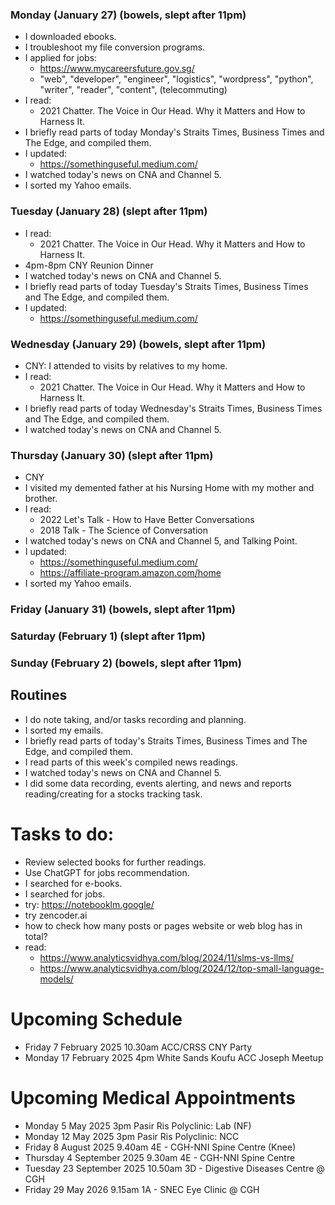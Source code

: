 ### Monday (January 27) (bowels, slept after 11pm)
- I downloaded ebooks.
- I troubleshoot my file conversion programs.
- I applied for jobs:
    - https://www.mycareersfuture.gov.sg/
    - "web", "developer", "engineer", "logistics", "wordpress", "python", "writer", "reader", "content", (telecommuting)
- I read:
    - 2021 Chatter. The Voice in Our Head. Why it Matters and How to Harness It.
- I briefly read parts of today Monday's Straits Times, Business Times and The Edge, and compiled them.
- I updated:
    - https://somethinguseful.medium.com/
- I watched today's news on CNA and Channel 5.
- I sorted my Yahoo emails.

### Tuesday (January 28) (slept after 11pm)
- I read:
    - 2021 Chatter. The Voice in Our Head. Why it Matters and How to Harness It.
- 4pm-8pm CNY Reunion Dinner
- I watched today's news on CNA and Channel 5.
- I briefly read parts of today Tuesday's Straits Times, Business Times and The Edge, and compiled them.
- I updated:
    - https://somethinguseful.medium.com/

### Wednesday (January 29) (bowels, slept after 11pm)
- CNY: I attended to visits by relatives to my home.
- I read:
    - 2021 Chatter. The Voice in Our Head. Why it Matters and How to Harness It.
- I briefly read parts of today Wednesday's Straits Times, Business Times and The Edge, and compiled them.
- I watched today's news on CNA and Channel 5.

### Thursday (January 30) (slept after 11pm)
- CNY
- I visited my demented father at his Nursing Home with my mother and brother.
- I read:
    - 2022 Let's Talk - How to Have Better Conversations
    - 2018 Talk - The Science of Conversation
- I watched today's news on CNA and Channel 5, and Talking Point.
- I updated:
    - https://somethinguseful.medium.com/
    - https://affiliate-program.amazon.com/home
- I sorted my Yahoo emails.

### Friday (January 31) (bowels, slept after 11pm)


### Saturday (February 1) (slept after 11pm)


### Sunday (February 2) (bowels, slept after 11pm)



## Routines
- I do note taking, and/or tasks recording and planning.
- I sorted my emails.
- I briefly read parts of today's Straits Times, Business Times and The Edge, and compiled them.
- I read parts of this week's compiled news readings.
- I watched today's news on CNA and Channel 5.
- I did some data recording, events alerting, and news and reports reading/creating for a stocks tracking task.

# Tasks to do:
- Review selected books for further readings.
- Use ChatGPT for jobs recommendation.
- I searched for e-books.
- I searched for jobs.
- try: https://notebooklm.google/
- try zencoder.ai
- how to check how many posts or pages website or web blog has in total?
- read:
    - https://www.analyticsvidhya.com/blog/2024/11/slms-vs-llms/
    - https://www.analyticsvidhya.com/blog/2024/12/top-small-language-models/

# Upcoming Schedule
- Friday 7 February 2025 10.30am ACC/CRSS CNY Party
- Monday 17 February 2025 4pm White Sands Koufu ACC Joseph Meetup

# Upcoming Medical Appointments
- Monday 5 May 2025 3pm Pasir Ris Polyclinic: Lab (NF)
- Monday 12 May 2025 3pm Pasir Ris Polyclinic: NCC
- Friday 8 August 2025 9.40am 4E - CGH-NNI Spine Centre (Knee)
- Thursday 4 September 2025 9.30am 4E - CGH-NNI Spine Centre
- Tuesday 23 September 2025 10.50am 3D - Digestive Diseases Centre @ CGH
- Friday 29 May 2026 9.15am 1A - SNEC Eye Clinic @ CGH
